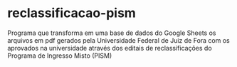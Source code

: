 # reclassificacao-pism
Programa que transforma em uma base de dados do Google Sheets os arquivos em pdf gerados pela Universidade Federal de Juiz de Fora com os aprovados na universidade através dos editais de reclassificações do Programa de Ingresso Misto (PISM)
